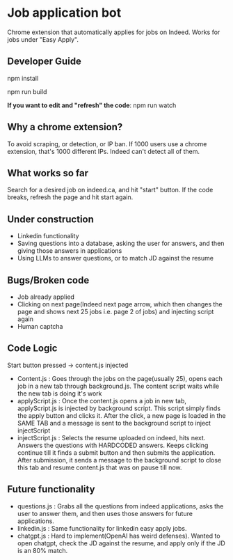 
# Job application bot

Chrome extension that automatically applies for jobs on Indeed. Works for jobs under "Easy Apply". 


## Developer Guide

npm install

npm run build

**If you want to edit and "refresh" the code**:
npm run watch

## Why a chrome extension?

To avoid scraping, or detection, or IP ban. If 1000 users use a chrome extension, that's 1000 different IPs. Indeed can't detect all of them. 

## What works so far

Search for a desired job on indeed.ca, and hit "start" button. If the code breaks, refresh the page and hit start again. 

## Under construction

* Linkedin functionality
* Saving questions into a database, asking the user for answers, and then giving those answers in applications
* Using LLMs to answer questions, or to match JD against the resume

## Bugs/Broken code

* Job already applied
* Clicking on next page(Indeed next page arrow, which then changes the page and shows next 25 jobs i.e. page 2 of jobs) and injecting script again
* Human captcha

## Code Logic

Start button pressed -> content.js injected

* Content.js : Goes through the jobs on the page(usually 25), opens each job in a new tab through background.js. The content script waits while the new tab is doing it's work
* applyScript.js : Once the content.js opens a job in new tab, applyScript.js is injected by background script. This script simply finds the apply button and clicks it. After the click, a new page is loaded in the SAME TAB and a message is sent to the background script to inject injectScript
* injectScript.js : Selects the resume uploaded on indeed, hits next. Answers the questions with HARDCODED answers. Keeps clicking continue till it finds a submit button and then submits the application. After submission, it sends a message to the background script to close this tab and resume content.js that was on pause till now. 


## Future functionality

* questions.js : Grabs all the questions from indeed applications, asks the user to answer them, and then uses those answers for future applications. 
* linkedin.js : Same functionality for linkedin easy apply jobs. 
* chatgpt.js : Hard to implement(OpenAI has weird defenses). Wanted to open chatgpt, check the JD against the resume, and apply only if the JD is an 80% match. 

